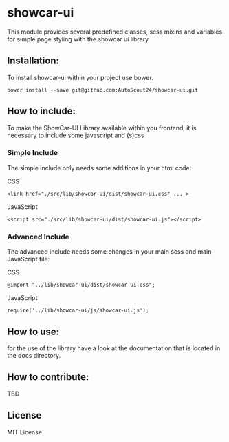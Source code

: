 # showcar-ui

This module provides several predefined classes, scss mixins and variables for simple page styling with the showcar ui library

## Installation:

To install showcar-ui within your project use bower.

    bower install --save git@github.com:AutoScout24/showcar-ui.git


## How to include:
To make the ShowCar-UI Library available within you frontend, it is necessary to include some javascript and (s)css

### Simple Include

The simple include only needs some additions in your html code:

CSS

    <link href="./src/lib/showcar-ui/dist/showcar-ui.css" ... >

JavaScript

    <script src="./src/lib/showcar-ui/dist/showcar-ui.js"></script>


### Advanced Include

The advanced include needs some changes in your main scss and main JavaScript file:

CSS

    @import "../lib/showcar-ui/dist/showcar-ui.css";

JavaScript

    require('../lib/showcar-ui/js/showcar-ui.js');

## How to use:

for the use of the library have a look at the documentation that is located in the docs directory.

## How to contribute:

TBD

## License

MIT License
